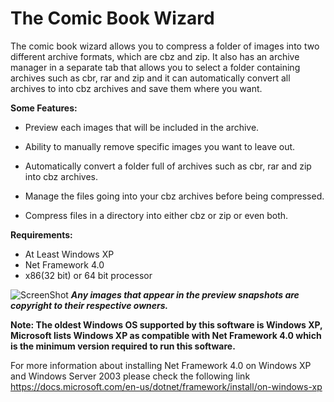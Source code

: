 The Comic Book Wizard
=====================
The comic book wizard allows you to compress a folder of images into two different archive formats, which are cbz and zip. It also has an archive manager in a separate tab that allows you to select a folder containing archives such as cbr, rar and zip and it can automatically convert all archives to into cbz archives and save them where you want. 

<strong>Some Features:</strong>
- Preview each images that will be included in the archive.

- Ability to manually remove specific images you want to leave out.

- Automatically convert a folder full of archives such as cbr, rar and zip into cbz archives.

- Manage the files going into your cbz archives before being compressed.

- Compress files in a directory into either cbz or zip or even both.


<strong>Requirements:</strong>
* At Least Windows XP
* Net Framework 4.0
* x86(32 bit) or 64 bit processor


![ScreenShot](https://github.com/mrtambour/the-comic-book-wizard/blob/develop/comic_wizard_preview.png)
_<strong>Any images that appear in the preview snapshots are copyright to their respective owners.</strong>_

<strong>Note: The oldest Windows OS supported by this software is Windows XP, Microsoft lists Windows XP as compatible with Net Framework 4.0 which is the minimum version required to run this software.</strong>

For more information about installing Net Framework 4.0 on Windows XP and Windows Server 2003 please check the following link https://docs.microsoft.com/en-us/dotnet/framework/install/on-windows-xp
